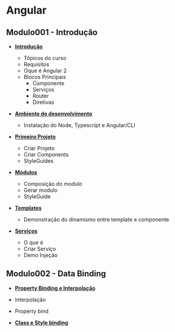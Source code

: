 # Angular

## Modulo001 - Introdução

- [**Introdução**](/docs/contents/mod001/content001.md)
    - Tópicos do curso
    - Requisitos
    - Oque é Angular 2
    - Blocos Principais
        - Componente
        - Serviços
        - Router
        - Diretivas

- [**Ambiente de desenvolvimento**](/docs/contents/mod001/content002.md)
    - Instalação do Node, Typescript e Angular/CLI

- [**Primeiro Projeto**](/docs/contents/mod001/content003.md)
    - Criar Projeto
    - Criar Components
    - StyleGuides

- [**Módulos**](/docs/contents/mod001/content004.md)
    - Composição do modulo
    - Gerar modulo
    - StyleGuide

- [**Templates**](/docs/contents/mod001/content005.md)
    - Demonstração do dinamismo entre template e componente

- [**Serviços**](/docs/contents/mod001/content006.md)
    - O que é
    - Criar Serviço
    - Demo Injeção

## Modulo002 - Data Binding

- [**Property Binding e Interpolação**](/docs/contents/mod002/content001.md)
- Interpolação
- Property bind

- [**Class e Style binding**](/docs/contents/mod002/content002.md)
